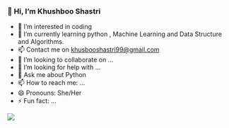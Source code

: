 ### 👋 Hi, I’m Khushboo Shastri

- 👀 I’m interested in coding
- 🌱 I’m currently learning python , Machine Learning and Data Structure and Algorithms.
- 📫 Contact me on khusbooshastri99@gmail.com
- 👯 I’m looking to collaborate on ...
- 🤔 I’m looking for help with ...
- 💬 Ask me about Python
- 📫 How to reach me: ...
- 😄 Pronouns: She/Her
- ⚡ Fun fact: ...
<img src ="https://github-readme-stats.vercel.app/api?username=khusbooshastri99&&show_icons=true&title_color=ffffff&icon_color=bb2acf&text_color=daf7dc&bg_color=000000">
